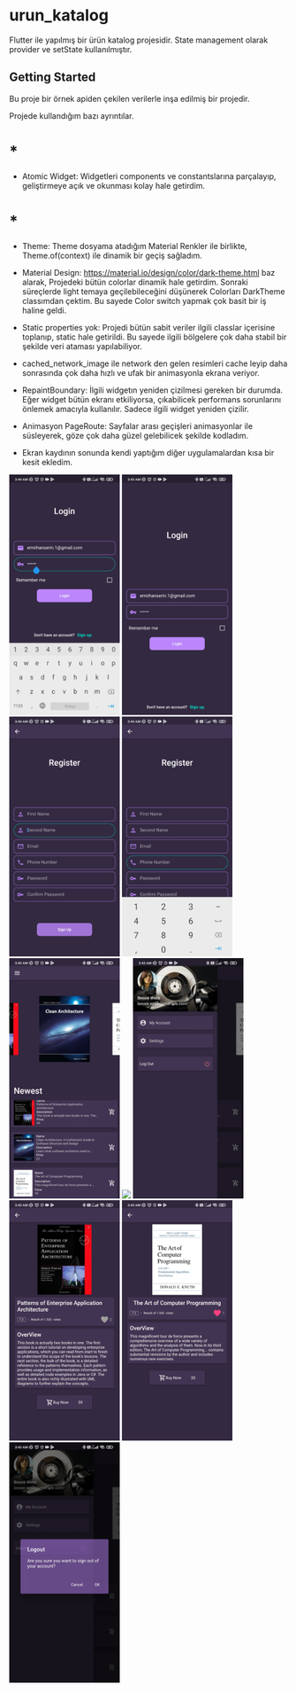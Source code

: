 # urun_katalog

Flutter ile yapılmış bir ürün katalog projesidir. State management olarak provider ve setState kullanılmıştır.

## Getting Started

Bu proje bir örnek apiden çekilen verilerle inşa edilmiş bir projedir.

Projede kullandığım bazı ayrıntılar.

# *
- Atomic Widget: Widgetleri components ve constantslarına parçalayıp, geliştirmeye açık ve okunması kolay hale getirdim.
# *

- Theme: Theme dosyama atadığım Material Renkler ile birlikte, Theme.of(context) ile dinamik bir geçiş sağladım.

- Material Design: https://material.io/design/color/dark-theme.html baz alarak, Projedeki bütün colorlar dinamik hale getirdim. Sonraki süreçlerde light temaya geçilebileceğini düşünerek Colorları DarkTheme classımdan çektim. Bu sayede Color switch yapmak çok basit bir iş haline geldi.

- Static properties yok: Projedi bütün sabit veriler ilgili classlar içerisine toplanıp, static hale getirildi. Bu sayede ilgili bölgelere çok daha stabil bir şekilde veri ataması yapılabiliyor.

- cached_network_image ile network den gelen resimleri cache leyip daha sonrasında çok daha hızlı ve ufak bir animasyonla ekrana veriyor.

- RepaintBoundary: İlgili widgetın yeniden çizilmesi gereken bir durumda. Eğer widget bütün ekranı etkiliyorsa, çıkabilicek performans sorunlarını önlemek amacıyla kullanılır. Sadece ilgili widget yeniden çizilir.

- Animasyon PageRoute: Sayfalar arası geçişleri animasyonlar ile süsleyerek, göze çok daha güzel gelebilicek şekilde kodladım.

- Ekran kaydının sonunda kendi yaptığım diğer uygulamalardan kısa bir kesit ekledim.




<p float="left">
  <img src="assets/screenshots/login.jpg" width="200" >
  <img src="assets/screenshots/login_full.jpg" width="200" >
  <img src="assets/screenshots/register_empty.jpg" width="200" >
  <img src="assets/screenshots/register_phone.jpg" width="200" >
  <img src="assets/screenshots/home.jpg" width="200" >
  <img src="assets/screenshots/home2.jpg" width="200" >
  <img src="assets/screenshots/drawer.jpg" width="200" >
  <img src="assets/screenshots/details.jpg" width="200" >
  <img src="assets/screenshots/details_withlike.jpg" width="200" >
  <img src="assets/screenshots/logout.jpg" width="200" >
</p>


